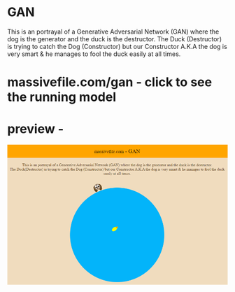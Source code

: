 # GAN
This is an portrayal of a Generative Adversarial Network (GAN) where the dog is the generator and the duck is the destructor.
The Duck (Destructor) is trying to catch the Dog (Constructor) but our Constructor A.K.A the dog is very smart & he manages to fool the duck easily at all times.

# massivefile.com/gan - click to see the running model

# preview - 
![massivefile.com/gan](https://github.com/karan36k/gan/blob/main/img-22.png?raw=true)

